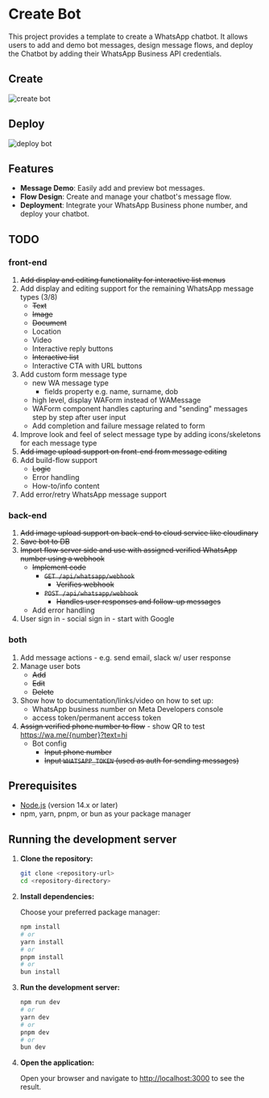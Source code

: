 # Create Bot

This project provides a template to create a WhatsApp chatbot. It allows users to add and demo bot messages, design message flows, and deploy the Chatbot by adding their WhatsApp Business API credentials.

## Create

![create bot](<https://create-bot-sage.vercel.app/assets/screenshots/Screenshot%202024-09-10%20001009.png>)

## Deploy

![deploy bot](<https://create-bot-sage.vercel.app/assets/screenshots/IMG_9231.jpg>)

## Features

- **Message Demo**: Easily add and preview bot messages.
- **Flow Design**: Create and manage your chatbot's message flow.
- **Deployment**: Integrate your WhatsApp Business phone number, and deploy your chatbot.

## TODO

### front-end

1. ~~Add display and editing functionality for interactive list menus~~
2. Add display and editing support for the remaining WhatsApp message types (3/8)
   - ~~Text~~
   - ~~Image~~
   - ~~Document~~
   - Location
   - Video
   - Interactive reply buttons
   - ~~Interactive list~~
   - Interactive CTA with URL buttons
3. Add custom form message type
   - new WA message type
      - fields property e.g. name, surname, dob
   - high level, display WAForm instead of WAMessage
   - WAForm component handles capturing and "sending" messages step by step after user input
   - Add completion and failure message related to form
3. Improve look and feel of select message type by adding icons/skeletons for each message type
4. ~~Add image upload support on front-end from message editing~~
5. Add build-flow support
   - ~~Logic~~
   - Error handling
   - How-to/info content
6. Add error/retry WhatsApp message support

### back-end

1. ~~Add image upload support on back-end to cloud service like cloudinary~~
2. ~~Save bot to DB~~
3. ~~Import flow server side and use with assigned verified WhatsApp number using a webhook~~
   - ~~Implement code~~
      - ~~`GET /api/whatsapp/webhook`~~
         - ~~Verifies webhook~~
      - ~~`POST /api/whatsapp/webhook`~~
         - ~~Handles user responses and follow-up messages~~
   - Add error handling
4. User sign in - social sign in - start with Google

### both

1. Add message actions - e.g. send email, slack w/ user response
2. Manage user bots
   - ~~Add~~
   - ~~Edit~~
   - ~~Delete~~
3. Show how to documentation/links/video on how to set up:
   - WhatsApp business number on Meta Developers console
   - access token/permanent access token
4. ~~Assign verified phone number to flow~~ - show QR to test https://wa.me/{number}?text=hi 
   - Bot config
      - ~~Input phone number~~
      - ~~Input `WHATSAPP_TOKEN` (used as auth for sending messages)~~

## Prerequisites

- [Node.js](https://nodejs.org/) (version 14.x or later)
- npm, yarn, pnpm, or bun as your package manager

## Running the development server

1. **Clone the repository:**

   ```bash
   git clone <repository-url>
   cd <repository-directory>
   ```

2. **Install dependencies:**

   Choose your preferred package manager:

   ```bash
   npm install
   # or
   yarn install
   # or
   pnpm install
   # or
   bun install
   ```

3. **Run the development server:**

   ```bash
   npm run dev
   # or
   yarn dev
   # or
   pnpm dev
   # or
   bun dev
   ```

4. **Open the application:**

   Open your browser and navigate to [http://localhost:3000](http://localhost:3000) to see the result.